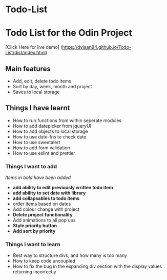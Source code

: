# Todo-List
# Todo List for the Odin Project #

[Click Here for live demo] (https://dylaan94.github.io/Todo-List/dist/index.html)

## Main features ##
* Add, edit, delete todo items
* Sort by day, week, month and project
* Saves to local storage

## Things I have learnt ##
* How to run functions from within seperate modules
* How to add datepicker from jqueryUI
* How to add objects to local storage
* How to use date-fns to check date
* How to use sweetalert
* How to add form validation
* How to use eslint and prettier

### Things I want to add ###
*Items in bold have been added*
* __add ability to edit previously written todo item__
* __add ability to set date with library__
* __add collapsables to todo items__
* order items based on dates
* Add colour change with project
* __Delete project functionality__
* Add animations to all pop ups
* __Style priority button__
* __Add sort by priority__

### Things I want to learn ###
* Best way to structure divs, and how many is too many
* How to keep code uncoupled
* How to fix the bug in the expanding div section with the display values returning incorrectly

